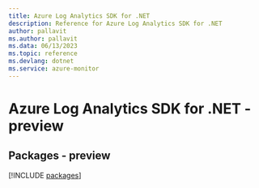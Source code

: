 ```yaml
---
title: Azure Log Analytics SDK for .NET
description: Reference for Azure Log Analytics SDK for .NET
author: pallavit
ms.author: pallavit
ms.data: 06/13/2023
ms.topic: reference
ms.devlang: dotnet
ms.service: azure-monitor
---
```

# Azure Log Analytics SDK for .NET - preview
## Packages - preview
[!INCLUDE [packages](log-analytics-index.md)]